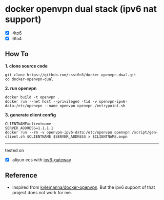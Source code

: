 # docker openvpn dual stack (ipv6 nat support)

- [x] 4to6
- [x] 6to4

## How To

**1. clone source code**

```
git clone https://github.com/ssst0n3/docker-openvpn-dual.git
cd docker-openvpn-dual
```

**2. run openvpn**

```
docker build -t openvpn .
docker run --net host --privileged -tid -v openvpn-ipv6-data:/etc/openvpn --name openvpn openvpn /entrypoint.sh
```

**3. generate client config**

```
CLIENTNAME=clientname
SERVER_ADDRESS=1.1.1.1
docker run --rm -v openvpn-ipv6-data:/etc/openvpn openvpn /script/gen-client.sh $CLIENTNAME $SERVER_ADDRESS > $CLIENTNAME.ovpn
```

----

tested on 
- [x] aliyun ecs with [ipv6-gateway](https://www.alibabacloud.com/help/en/ipv6-gateway)

## Reference

* Inspired from [kylemanna/docker-openvpn](https://github.com/kylemanna/docker-openvpn). But the ipv6 support of that project does not work for me.

